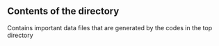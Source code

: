 ## Contents of the directory
Contains important data files that are generated by the codes in the top directory
